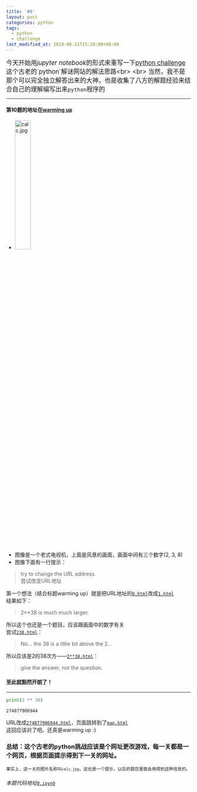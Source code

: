 ```yaml
---
title: '#0'
layout: post
categories: python
tags:
  - python
  - challenge
last_modified_at: 2018-08-21T15:28:00+08:00
---
```

<big>今天开始用*jupyter notebook*的形式来重写一下[python challenge]("http://www.pythonchallenge.com")这个古老的`python`解谜网站的解法思路<br>
<br>
当然，我不是那个可以完全独立解答出来的大神，也是收集了八方的解题经验来结合自己的理解编写出来`python`程序的</big>

---

#### 第<del>1</del>0题的地址在[warming up](http://www.pythonchallenge.com/pc/def/0.html "#0")
* <img src="http://www.pythonchallenge.com/pc/def/calc.jpg" alt="calc.jpg" width="30%" height="30%"/>
* 图像是一个老式电视机，上面是风景的画面，画面中间有三个数字(2, 3, 8)
* 图像下面有一行提示：
> try to change the URL address.<br>
> 尝试改变URL地址

第一个想法（结合标题warming up）就是把URL地址的[`0.html`][0]改成[`1.html`][1]<br>
结果如下：
> 2**38 is much much larger.

[0]: http://www.pythonchallenge.com/pc/def/0.html
[1]: http://www.pythonchallenge.com/pc/def/1.html

所以这个也还是一个题目，应该跟画面中的数字有关<br>
尝试[`238.html`][2]：
> No... the 38 is a little bit above the 2...

所以应该是2的38次方——[`2**38.html`][3]：
> give the answer, not the question.

#### 至此就豁然开朗了！
---

[2]: http://www.pythonchallenge.com/pc/def/238.html
[3]: http://www.pythonchallenge.com/pc/def/2**38.html


```python
print(2 ** 38)
```

    274877906944
    

URL改成[`274877906944.html`][4]，页面跳转到了[`map.html`][5]<br>
这回应该对了吧。还真是warming up :)

[4]: http://www.pythonchallenge.com/pc/def/274877906944.html
[5]: http://www.pythonchallenge.com/pc/def/map.html

### 总结：这个古老的python挑战应该是个网址更改游戏，每一关都是一个网页，根据页面提示得到下一关的网址。
<small>事实上，这一关的图片名称叫`calc.jpg`，这也是一个提示，以后的题目里面会用得到这种信息的。</small>
###### 本题代码地址[`0.ipynb`](https://github.com/StevenPZChan/pythonchallenge/blob/notebook/nbfiles/0.ipynb)
